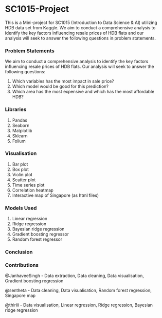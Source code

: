# SC1015-Project
This is a Mini-project for SC1015 (Introduction to Data Science & AI) utilizing HDB data set from Kaggle. We aim to conduct a comprehensive analysis to identify the key factors influencing resale prices of HDB flats and our analysis will seek to answer the following questions in problem statements.

### Problem Statements
We aim to conduct a comprehensive analysis to identify the key factors influencing resale prices of HDB flats. Our analysis will seek to answer the following questions:
1) Which variables has the most impact in sale price?
2) Which model would be good for this prediction?
3) Which area has the most expensive and which has the most affordable HDB?

### Libraries
1) Pandas
2) Seaborn
3) Matplotlib
4) Sklearn
5) Folium

### Visualisation
1) Bar plot
2) Box plot
3) Violin plot
4) Scatter plot
5) Time series plot
6) Correlation heatmap
7) Interactive map of Singapore (as html files)

### Models Used
1) Linear regression
2) Ridge regression
3) Bayesian ridge regression
4) Gradient boosting regressor
5) Random forest regressor

### Conclusion

### Contributions
@JanhaveeSingh - Data extraction, Data cleaning, Data visualisation, Gradient boosting regression 

@sentheta - Data cleaning, Data visualisation, Random forest regression, Singapore map

@thiriii - Data visualisation, Linear regression, Ridge regression, Bayesian ridge regression


